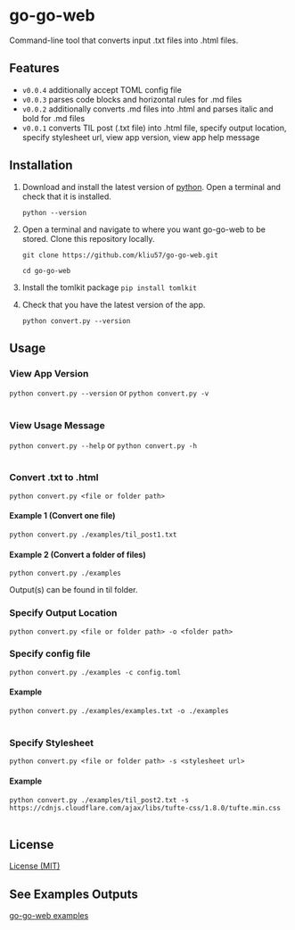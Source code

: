 # go-go-web

Command-line tool that converts input .txt files into .html files.

## Features

- `v0.0.4` additionally accept TOML config file
- `v0.0.3` parses code blocks and horizontal rules for .md files
- `v0.0.2` additionally converts .md files into .html and parses italic and bold for .md files
- `v0.0.1` converts TIL post (.txt file) into .html file, specify output location, specify stylesheet url, view app version, view app help message

## Installation

1. Download and install the latest version of [python](https://www.python.org/downloads/). Open a terminal and check that it is installed.

   `python --version`
   
2. Open a terminal and navigate to where you want go-go-web to be stored. Clone this repository locally.
    
   `git clone https://github.com/kliu57/go-go-web.git`

   `cd go-go-web`

3. Install the tomlkit package
   `pip install tomlkit`
   
4. Check that you have the latest version of the app.

   `python convert.py --version`

## Usage

### View App Version

`python convert.py --version` or `python convert.py -v`
</br></br>

### View Usage Message

`python convert.py --help` or `python convert.py -h`
</br></br>

### Convert .txt to .html

`python convert.py <file or folder path>`

#### Example 1 (Convert one file)
`python convert.py ./examples/til_post1.txt`

#### Example 2 (Convert a folder of files)
`python convert.py ./examples`

Output(s) can be found in til folder.
</br>

### Specify Output Location

`python convert.py <file or folder path> -o <folder path>`

### Specify config file
`python convert.py ./examples -c config.toml`

#### Example
`python convert.py ./examples/examples.txt -o ./examples`
</br></br>

### Specify Stylesheet

`python convert.py <file or folder path> -s <stylesheet url>`

#### Example
`python convert.py ./examples/til_post2.txt -s https://cdnjs.cloudflare.com/ajax/libs/tufte-css/1.8.0/tufte.min.css`
</br></br>

## License

[License (MIT)](LICENSE.md)

## See Examples Outputs

[go-go-web examples](https://kliu57.github.io/gogoweb/)

